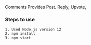 Comments Provides Post. Reply, Upvote,


### Steps to use

    1. Used Node.js version 12
    2. npm install
    3. npm start

